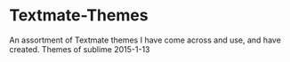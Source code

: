 # Textmate-Themes
An assortment of Textmate themes I have come across and use, and have created.
Themes of sublime 
2015-1-13
